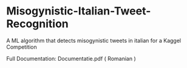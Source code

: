 # Misogynistic-Italian-Tweet-Recognition
A ML algorithm that detects misogynistic tweets in italian for a Kaggel Competition

Full Documentation: Documentatie.pdf ( Romanian )
